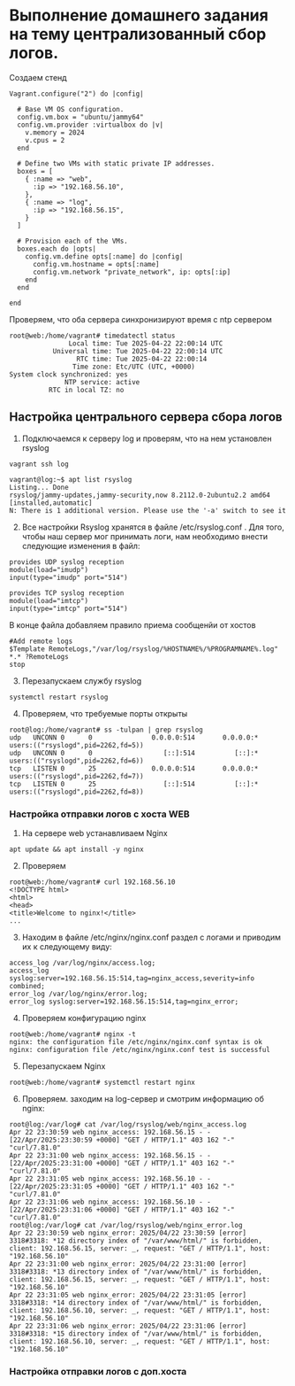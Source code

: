 # Выполнение домашнего задания на тему централизованный сбор логов.
Создаем стенд
```
Vagrant.configure("2") do |config|

  # Base VM OS configuration.
  config.vm.box = "ubuntu/jammy64"
  config.vm.provider :virtualbox do |v|
    v.memory = 2024
    v.cpus = 2
  end

  # Define two VMs with static private IP addresses.
  boxes = [
    { :name => "web",
      :ip => "192.168.56.10",
    },
    { :name => "log",
      :ip => "192.168.56.15",
    }
  ]

  # Provision each of the VMs.
  boxes.each do |opts|
    config.vm.define opts[:name] do |config|
      config.vm.hostname = opts[:name]
      config.vm.network "private_network", ip: opts[:ip]
    end
  end

end

```
 Проверяем, что оба сервера синхронизируют время с ntp сервером
```
root@web:/home/vagrant# timedatectl status
               Local time: Tue 2025-04-22 22:00:14 UTC
           Universal time: Tue 2025-04-22 22:00:14 UTC
                 RTC time: Tue 2025-04-22 22:00:14
                Time zone: Etc/UTC (UTC, +0000)
System clock synchronized: yes
              NTP service: active
          RTC in local TZ: no
```


## Настройка центрального сервера сбора логов
1. Подключаемся к серверу log и проверям, что на нем установлен rsyslog
```
vagrant ssh log

vagrant@log:~$ apt list rsyslog
Listing... Done
rsyslog/jammy-updates,jammy-security,now 8.2112.0-2ubuntu2.2 amd64 [installed,automatic]
N: There is 1 additional version. Please use the '-a' switch to see it
```
2. Все настройки Rsyslog хранятся в файле /etc/rsyslog.conf . Для того, чтобы наш сервер мог принимать логи, нам необходимо внести следующие изменения в файл: 
```
provides UDP syslog reception
module(load="imudp")
input(type="imudp" port="514")

provides TCP syslog reception
module(load="imtcp")
input(type="imtcp" port="514")
```
В конце файла добавляем правило приема сообщенйи от хостов
```
#Add remote logs
$Template RemoteLogs,"/var/log/rsyslog/%HOSTNAME%/%PROGRAMNAME%.log"
*.* ?RemoteLogs
stop
```
3. Перезапускаем службу rsyslog
```
systemctl restart rsyslog
```
4. Проверяем, что требуемые порты открыты
```
root@log:/home/vagrant# ss -tulpan | grep rsyslog
udp   UNCONN 0      0               0.0.0.0:514       0.0.0.0:*     users:(("rsyslogd",pid=2262,fd=5))
udp   UNCONN 0      0                  [::]:514          [::]:*     users:(("rsyslogd",pid=2262,fd=6))
tcp   LISTEN 0      25              0.0.0.0:514       0.0.0.0:*     users:(("rsyslogd",pid=2262,fd=7))
tcp   LISTEN 0      25                 [::]:514          [::]:*     users:(("rsyslogd",pid=2262,fd=8))
```
### Настройка отправки логов с хоста WEB
1. На сервере web устанавливаем Nginx
```
apt update && apt install -y nginx
```
2. Проверяем
```
root@web:/home/vagrant# curl 192.168.56.10
<!DOCTYPE html>
<html>
<head>
<title>Welcome to nginx!</title>
...
```
3. Находим в файле /etc/nginx/nginx.conf раздел с логами и приводим их к следующему виду:
```
access_log /var/log/nginx/access.log;
access_log syslog:server=192.168.56.15:514,tag=nginx_access,severity=info combined;
error_log /var/log/nginx/error.log;
error_log syslog:server=192.168.56.15:514,tag=nginx_error;
```
4. Проверяем конфигурацию nginx
```
root@web:/home/vagrant# nginx -t
nginx: the configuration file /etc/nginx/nginx.conf syntax is ok
nginx: configuration file /etc/nginx/nginx.conf test is successful
```
5. Перезапускаем Nginx
```
root@web:/home/vagrant# systemctl restart nginx
```
6. Проверяем. заходим на log-сервер и смотрим информацию об nginx:
```
root@log:/var/log# cat /var/log/rsyslog/web/nginx_access.log
Apr 22 23:30:59 web nginx_access: 192.168.56.15 - - [22/Apr/2025:23:30:59 +0000] "GET / HTTP/1.1" 403 162 "-" "curl/7.81.0"
Apr 22 23:31:00 web nginx_access: 192.168.56.15 - - [22/Apr/2025:23:31:00 +0000] "GET / HTTP/1.1" 403 162 "-" "curl/7.81.0"
Apr 22 23:31:05 web nginx_access: 192.168.56.10 - - [22/Apr/2025:23:31:05 +0000] "GET / HTTP/1.1" 403 162 "-" "curl/7.81.0"
Apr 22 23:31:06 web nginx_access: 192.168.56.10 - - [22/Apr/2025:23:31:06 +0000] "GET / HTTP/1.1" 403 162 "-" "curl/7.81.0"
root@log:/var/log# cat /var/log/rsyslog/web/nginx_error.log
Apr 22 23:30:59 web nginx_error: 2025/04/22 23:30:59 [error] 3318#3318: *12 directory index of "/var/www/html/" is forbidden, client: 192.168.56.15, server: _, request: "GET / HTTP/1.1", host: "192.168.56.10"
Apr 22 23:31:00 web nginx_error: 2025/04/22 23:31:00 [error] 3318#3318: *13 directory index of "/var/www/html/" is forbidden, client: 192.168.56.15, server: _, request: "GET / HTTP/1.1", host: "192.168.56.10"
Apr 22 23:31:05 web nginx_error: 2025/04/22 23:31:05 [error] 3318#3318: *14 directory index of "/var/www/html/" is forbidden, client: 192.168.56.10, server: _, request: "GET / HTTP/1.1", host: "192.168.56.10"
Apr 22 23:31:06 web nginx_error: 2025/04/22 23:31:06 [error] 3318#3318: *15 directory index of "/var/www/html/" is forbidden, client: 192.168.56.10, server: _, request: "GET / HTTP/1.1", host: "192.168.56.10"
```
### Настройка отправки логов с доп.хоста
